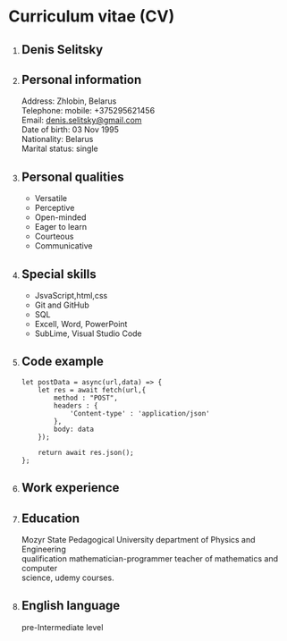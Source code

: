 # Curriculum vitae (CV)

1. ## Denis Selitsky
2. ## Personal information

   Address:  Zhlobin, Belarus<br>
   Telephone: mobile: +375295621456<br>
   Email: denis.selitsky@gmail.com<br>
   Date of birth: 03 Nov 1995<br>
   Nationality: Belarus<br>
   Marital status: single<br>

3. ## Personal qualities

   * Versatile
   * Perceptive
   * Open-minded
   * Eager to learn
   * Courteous
   * Communicative

4. ## Special skills
   * JsvaScript,html,css
   * Git and GitHub
   * SQL
   * Excell, Word, PowerPoint
   * SubLime, Visual Studio Code

5. ## Code example
    ```
    let postData = async(url,data) => {
        let res = await fetch(url,{
            method : "POST",
            headers : {
                'Content-type' : 'application/json'
            },
            body: data
        });

        return await res.json();
    };
    ```
6. ## Work experience

7. ## Education

     Mozyr State Pedagogical University department of Physics and Engineering<br> qualification mathematician-programmer teacher of mathematics and computer<br> science,  udemy courses.<br>

8. ## English language
   pre-Intermediate level